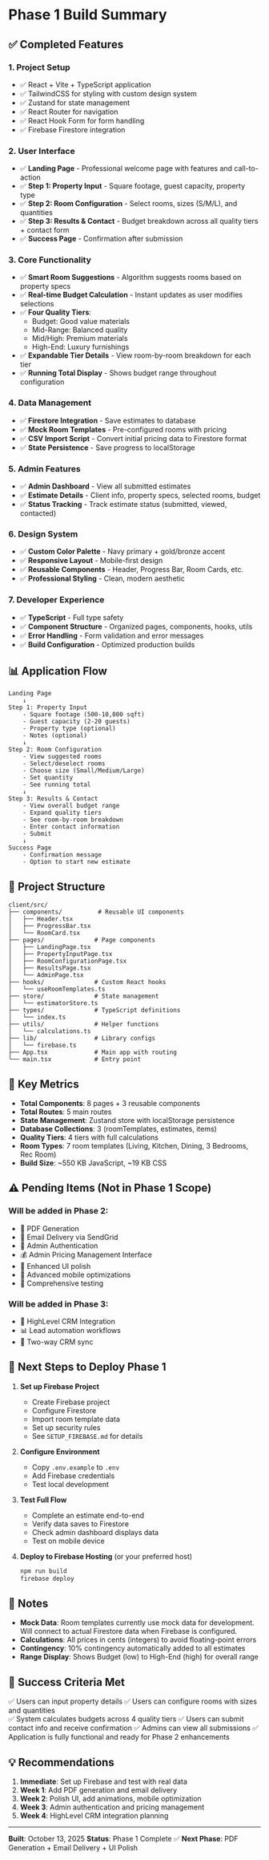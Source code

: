 # Phase 1 Build Summary

## ✅ Completed Features

### 1. Project Setup
- ✅ React + Vite + TypeScript application
- ✅ TailwindCSS for styling with custom design system
- ✅ Zustand for state management
- ✅ React Router for navigation
- ✅ React Hook Form for form handling
- ✅ Firebase Firestore integration

### 2. User Interface
- ✅ **Landing Page** - Professional welcome page with features and call-to-action
- ✅ **Step 1: Property Input** - Square footage, guest capacity, property type
- ✅ **Step 2: Room Configuration** - Select rooms, sizes (S/M/L), and quantities
- ✅ **Step 3: Results & Contact** - Budget breakdown across all quality tiers + contact form
- ✅ **Success Page** - Confirmation after submission

### 3. Core Functionality
- ✅ **Smart Room Suggestions** - Algorithm suggests rooms based on property specs
- ✅ **Real-time Budget Calculation** - Instant updates as user modifies selections
- ✅ **Four Quality Tiers**:
  - Budget: Good value materials
  - Mid-Range: Balanced quality
  - Mid/High: Premium materials
  - High-End: Luxury furnishings
- ✅ **Expandable Tier Details** - View room-by-room breakdown for each tier
- ✅ **Running Total Display** - Shows budget range throughout configuration

### 4. Data Management
- ✅ **Firestore Integration** - Save estimates to database
- ✅ **Mock Room Templates** - Pre-configured rooms with pricing
- ✅ **CSV Import Script** - Convert initial pricing data to Firestore format
- ✅ **State Persistence** - Save progress to localStorage

### 5. Admin Features
- ✅ **Admin Dashboard** - View all submitted estimates
- ✅ **Estimate Details** - Client info, property specs, selected rooms, budget
- ✅ **Status Tracking** - Track estimate status (submitted, viewed, contacted)

### 6. Design System
- ✅ **Custom Color Palette** - Navy primary + gold/bronze accent
- ✅ **Responsive Layout** - Mobile-first design
- ✅ **Reusable Components** - Header, Progress Bar, Room Cards, etc.
- ✅ **Professional Styling** - Clean, modern aesthetic

### 7. Developer Experience
- ✅ **TypeScript** - Full type safety
- ✅ **Component Structure** - Organized pages, components, hooks, utils
- ✅ **Error Handling** - Form validation and error messages
- ✅ **Build Configuration** - Optimized production builds

## 📊 Application Flow

```
Landing Page
    ↓
Step 1: Property Input
    - Square footage (500-10,000 sqft)
    - Guest capacity (2-20 guests)
    - Property type (optional)
    - Notes (optional)
    ↓
Step 2: Room Configuration
    - View suggested rooms
    - Select/deselect rooms
    - Choose size (Small/Medium/Large)
    - Set quantity
    - See running total
    ↓
Step 3: Results & Contact
    - View overall budget range
    - Expand quality tiers
    - See room-by-room breakdown
    - Enter contact information
    - Submit
    ↓
Success Page
    - Confirmation message
    - Option to start new estimate
```

## 📁 Project Structure

```
client/src/
├── components/          # Reusable UI components
│   ├── Header.tsx
│   ├── ProgressBar.tsx
│   └── RoomCard.tsx
├── pages/              # Page components
│   ├── LandingPage.tsx
│   ├── PropertyInputPage.tsx
│   ├── RoomConfigurationPage.tsx
│   ├── ResultsPage.tsx
│   └── AdminPage.tsx
├── hooks/              # Custom React hooks
│   └── useRoomTemplates.ts
├── store/              # State management
│   └── estimatorStore.ts
├── types/              # TypeScript definitions
│   └── index.ts
├── utils/              # Helper functions
│   └── calculations.ts
├── lib/                # Library configs
│   └── firebase.ts
├── App.tsx             # Main app with routing
└── main.tsx            # Entry point
```

## 🎯 Key Metrics

- **Total Components**: 8 pages + 3 reusable components
- **Total Routes**: 5 main routes
- **State Management**: Zustand store with localStorage persistence
- **Database Collections**: 3 (roomTemplates, estimates, items)
- **Quality Tiers**: 4 tiers with full calculations
- **Room Types**: 7 room templates (Living, Kitchen, Dining, 3 Bedrooms, Rec Room)
- **Build Size**: ~550 KB JavaScript, ~19 KB CSS

## ⚠️ Pending Items (Not in Phase 1 Scope)

### Will be added in Phase 2:
- 📄 PDF Generation
- 📧 Email Delivery via SendGrid
- 🔐 Admin Authentication
- 💰 Admin Pricing Management Interface
- 🎨 Enhanced UI polish
- 📱 Advanced mobile optimizations
- 🧪 Comprehensive testing

### Will be added in Phase 3:
- 🔗 HighLevel CRM Integration
- 📊 Lead automation workflows
- 🔄 Two-way CRM sync

## 🚀 Next Steps to Deploy Phase 1

1. **Set up Firebase Project**
   - Create Firebase project
   - Configure Firestore
   - Import room template data
   - Set up security rules
   - See `SETUP_FIREBASE.md` for details

2. **Configure Environment**
   - Copy `.env.example` to `.env`
   - Add Firebase credentials
   - Test local development

3. **Test Full Flow**
   - Complete an estimate end-to-end
   - Verify data saves to Firestore
   - Check admin dashboard displays data
   - Test on mobile device

4. **Deploy to Firebase Hosting** (or your preferred host)
   ```bash
   npm run build
   firebase deploy
   ```

## 📝 Notes

- **Mock Data**: Room templates currently use mock data for development. Will connect to actual Firestore data when Firebase is configured.
- **Calculations**: All prices in cents (integers) to avoid floating-point errors
- **Contingency**: 10% contingency automatically added to all estimates
- **Range Display**: Shows Budget (low) to High-End (high) for overall range

## 🎉 Success Criteria Met

✅ Users can input property details
✅ Users can configure rooms with sizes and quantities  
✅ System calculates budgets across 4 quality tiers
✅ Users can submit contact info and receive confirmation
✅ Admins can view all submissions
✅ Application is fully functional and ready for Phase 2 enhancements

## 💡 Recommendations

1. **Immediate**: Set up Firebase and test with real data
2. **Week 1**: Add PDF generation and email delivery
3. **Week 2**: Polish UI, add animations, mobile optimization
4. **Week 3**: Admin authentication and pricing management
5. **Week 4**: HighLevel CRM integration planning

---

**Built**: October 13, 2025
**Status**: Phase 1 Complete ✅
**Next Phase**: PDF Generation + Email Delivery + UI Polish

